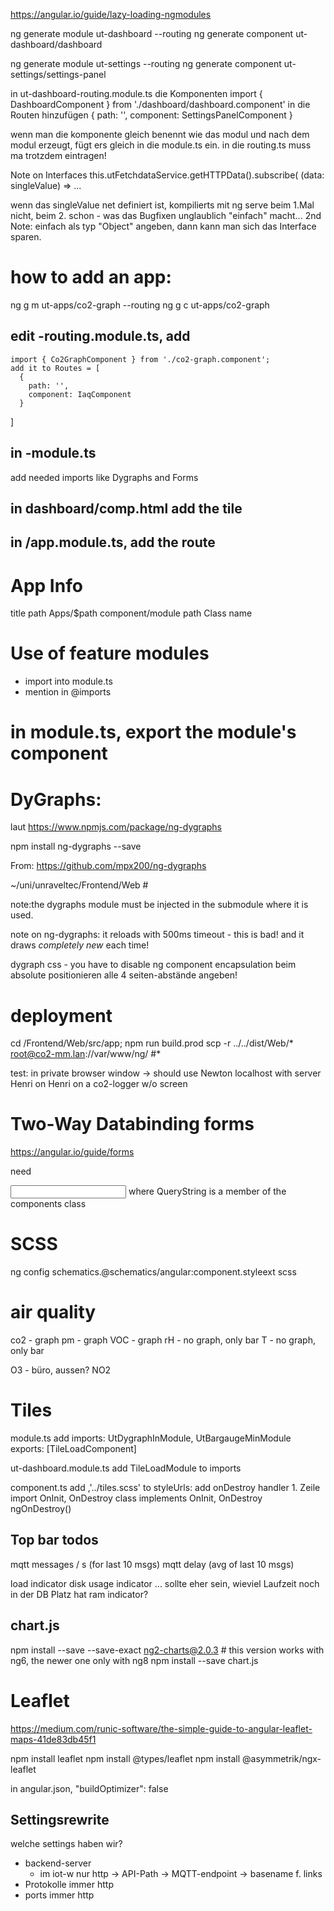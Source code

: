 https://angular.io/guide/lazy-loading-ngmodules

ng generate module ut-dashboard --routing
ng generate component ut-dashboard/dashboard

ng generate module ut-settings --routing
ng generate component ut-settings/settings-panel

in ut-dashboard-routing.module.ts die Komponenten
  import { DashboardComponent } from './dashboard/dashboard.component'
in die Routen hinzufügen
  {
    path: '',
    component: SettingsPanelComponent
  }

wenn man die komponente gleich benennt wie das modul und nach dem modul erzeugt, fügt ers gleich in die module.ts ein. in die routing.ts muss ma trotzdem eintragen!

Note on Interfaces
  this.utFetchdataService.getHTTPData().subscribe( (data: singleValue) => ...

wenn das singleValue net definiert ist, kompilierts mit ng serve beim 1.Mal nicht, beim 2. schon - was das Bugfixen unglaublich "einfach" macht...
  2nd Note: einfach als typ "Object" angeben, dann kann man sich das Interface sparen.



# how to add an app:
ng g m ut-apps/co2-graph --routing
ng g c ut-apps/co2-graph

##  edit -routing.module.ts, add
    import { Co2GraphComponent } from './co2-graph.component';
    add it to Routes = [ 
      {
        path: '',
        component: IaqComponent
      }
]

## in -module.ts
  add needed imports like Dygraphs and Forms

## in dashboard/comp.html add the tile

## in /app.module.ts, add the route



# App Info
title
path Apps/$path
component/module path
Class name


# Use of feature modules

* import into module.ts
* mention in @imports
# in module.ts, export the module's component

# DyGraphs:

laut https://www.npmjs.com/package/ng-dygraphs

npm install ng-dygraphs --save

From: https://github.com/mpx200/ng-dygraphs

~/uni/unraveltec/Frontend/Web # 

note:the dygraphs module must be injected in the submodule where it is used.


note on ng-dygraphs:
  it reloads with 500ms timeout - this is bad!
  and it draws _completely new_ each time!

dygraph css - you have to disable ng component encapsulation
  beim absolute positionieren alle 4 seiten-abstände angeben!

# deployment 

cd /Frontend/Web/src/app; npm run build.prod
scp -r ../../dist/Web/* root@co2-mm.lan://var/www/ng/ #*

test:
  in private browser window -> should use Newton
  localhost with server Henri
  on Henri
  on a co2-logger w/o screen



# Two-Way Databinding forms
https://angular.io/guide/forms

need
<form #myForm="ngForm">
<input [(ngModel)]="QueryString"
        name="QueryString"
              />
where QueryString is a member of the components class


# SCSS

ng config schematics.@schematics/angular:component.styleext scss


# air quality

co2 - graph
pm - graph
VOC - graph
rH - no graph, only bar
T - no graph, only bar

O3 - büro, aussen?
NO2

# Tiles

module.ts
  add
    imports: UtDygraphInModule, UtBargaugeMinModule
    exports: [TileLoadComponent]

ut-dashboard.module.ts
  add TileLoadModule to imports

component.ts
  add   ,'../tiles.scss' to styleUrls:
  add onDestroy handler
    1. Zeile import OnInit, OnDestroy
    class implements OnInit, OnDestroy
    ngOnDestroy()


## Top bar todos

mqtt messages / s (for last 10 msgs)
mqtt delay (avg of last 10 msgs)

load indicator
disk usage indicator ... sollte eher sein, wieviel Laufzeit noch in der DB Platz hat
ram indicator?

## chart.js

npm install --save --save-exact ng2-charts@2.0.3 # this version works with ng6, the newer one only with ng8
npm install --save chart.js

# Leaflet

https://medium.com/runic-software/the-simple-guide-to-angular-leaflet-maps-41de83db45f1

npm install leaflet
npm install @types/leaflet
npm install @asymmetrik/ngx-leaflet

in angular.json, "buildOptimizer": false

## Settingsrewrite

welche settings haben wir?
* backend-server
  * im iot-w nur http
-> API-Path
-> MQTT-endpoint
-> basename f. links
* Protokolle immer http
* ports immer http

